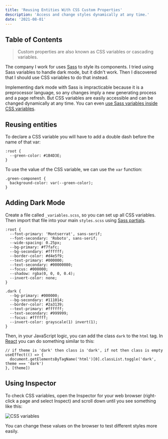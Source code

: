 ```yaml
---
title: 'Reusing Entities With CSS Custom Properties'
description: 'Access and change styles dynamically at any time.'
date: '2021-08-01'
---
```


## Table of Contents

> Custom properties are also known as CSS variables or cascading variables.

The company I work for uses <abbr title="Syntactically Awesome Style Sheets">Sass</abbr> to style its components. I tried using Sass variables to handle dark mode, but it didn't work. Then I discovered that I should use CSS variables to do that instead.

Implementing dark mode with Sass is impracticable because it is a preprocessor language, so any changes imply a new generating process and a page refresh. But CSS variables are easily accessible and can be changed dynamically at any time. You can even [use Sass variables inside CSS variables](https://www.sass-lang.com/documentation/breaking-changes/css-vars).

## Reusing entities

To declare a CSS variable you will have to add a double dash before the name of that var:

```css[class="line-numbers"]
:root {
  --green-color: #1B4D3E;
}
```

To use the value of the CSS variable, we can use the `var` function:

```css[class="line-numbers"]
.green-component {
  background-color: var(--green-color);
}
```

## Adding Dark Mode

Create a file called `_variables.scss`, so you can set up all CSS variables. Then import that file into your main `styles.scss` using [Sass partials](https://www.sass-lang.com/documentation/at-rules/use).

```css[class="line-numbers"]
:root {
  --font-primary: 'Montserrat', sans-serif;
  --font-secondary: 'Roboto', sans-serif;
  --wide-spacing: 0.25px;
  --bg-primary: #f7fafc;
  --bg-secondary: #ffffff;
  --border-color: #d4e5f9;
  --text-primary: #000000;
  --text-secondary: #00000080;
  --focus: #000000;
  --shadow: rgba(0, 0, 0, 0.4);
  --invert-color: none;
}

.dark {
  --bg-primary: #000000;
  --bg-secondary: #111014;
  --border-color: #2a3139;
  --text-primary: #ffffff;
  --text-secondary: #999999;
  --focus: #ffffff;
  --invert-color: grayscale(1) invert(1);
}
```

Then, in your JavaScript logic, you can add the class `dark` to the `html` tag. In [React](https://reactjs.org/) you can do something similar to this:

```javascript[class="line-numbers"]
// if theme is 'dark' then class is 'dark', if not then class is empty
useEffect(() => {
  document.getElementsByTagName('html')[0].classList.toggle('dark', theme === 'dark')
}, [theme])
```

## Using Inspector

To check CSS variables, open the Inspector for your web browser (right-click a page and select Inspect) and scroll down until you see something like this:

![CSS variables](/images/reusing-entities-with-css-variables/root-variables.png)

You can change these values on the browser to test different styles more easily.
